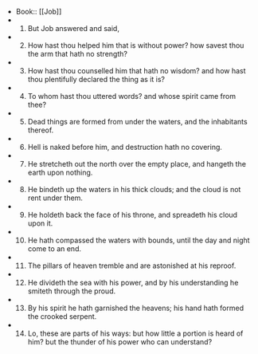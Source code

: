 - Book:: [[Job]]
- 1. But Job answered and said,
- 2. How hast thou helped him that is without power? how savest thou the arm that hath no strength?
- 3. How hast thou counselled him that hath no wisdom? and how hast thou plentifully declared the thing as it is?
- 4. To whom hast thou uttered words? and whose spirit came from thee?
- 5. Dead things are formed from under the waters, and the inhabitants thereof.
- 6. Hell is naked before him, and destruction hath no covering.
- 7. He stretcheth out the north over the empty place, and hangeth the earth upon nothing.
- 8. He bindeth up the waters in his thick clouds; and the cloud is not rent under them.
- 9. He holdeth back the face of his throne, and spreadeth his cloud upon it.
- 10. He hath compassed the waters with bounds, until the day and night come to an end.
- 11. The pillars of heaven tremble and are astonished at his reproof.
- 12. He divideth the sea with his power, and by his understanding he smiteth through the proud.
- 13. By his spirit he hath garnished the heavens; his hand hath formed the crooked serpent.
- 14. Lo, these are parts of his ways: but how little a portion is heard of him? but the thunder of his power who can understand?
